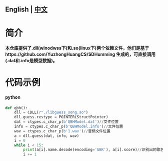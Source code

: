 ## English | [中文](https://github.com/lin-sh/Query-by-humming/blob/main/README-CN.md)
# 简介
#### 本仓库提供了.dll(winodwss下)和.so(linux下)两个依赖文件，他们是基于https://github.com/YuzhongHuangCS/SDHumming 生成的，可直接调用(.dat和.info是模型数据)。
# 代码示例
#### python
```python
def qbh():
    dll = CDLL(r"./libguess_song.so")
    dll.guess.restype = POINTER(StructPointer)
    dat = ctypes.c_char_p(b'QBHModel.dat')//文件位置
    info = ctypes.c_char_p(b'QBHModel.info')//文件位置
    wav = ctypes.c_char_p(b'1.wav')//音频文件位置
    a = dll.guess(dat, info, wav)
	i = 0
	while i < 15:
		print(a[i].name.decode(encoding='GBK'), a[i].score)//识别出的歌名和其准确率
		i += 1
```
